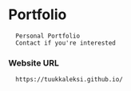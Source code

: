 # Portfolio
      Personal Portfolio
      Contact if you're interested

### Website URL
      https://tuukkaleksi.github.io/
